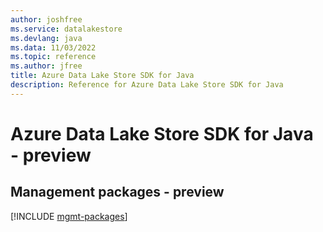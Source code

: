 ```yaml
---
author: joshfree
ms.service: datalakestore
ms.devlang: java
ms.data: 11/03/2022
ms.topic: reference
ms.author: jfree
title: Azure Data Lake Store SDK for Java
description: Reference for Azure Data Lake Store SDK for Java
---
```

# Azure Data Lake Store SDK for Java - preview

## Management packages - preview
[!INCLUDE [mgmt-packages](data-lake-store-mgmt-index.md)]